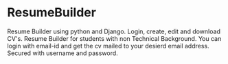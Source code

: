 # ResumeBuilder
Resume Builder using python and Django. Login, create, edit and download CV's.
Resume Builder for students with non Technical Background. 
You can login with email-id and get the cv mailed to your desierd email address.
Secured with username and password. 
